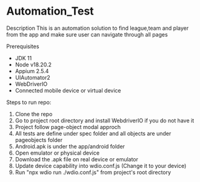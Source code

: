 # Automation_Test

Description
This is an automation solution to find league,team and player from the app and make sure user can navigate through all pages

Prerequisites
* JDK 11
* Node v18.20.2
* Appium 2.5.4
* UIAutomator2
* WebDriverIO
* Connected mobile device or virtual device

Steps to run repo:
1. Clone the repo
2. Go to project root directory and install WebdriverIO if you do not have it
3. Project follow page-object modal approch
4. All tests are define under spec folder and all objects are under pageobjects folder
5. Android.apk is under the app/android folder 
6. Open emulator or physical device
7. Download the .apk file on real device or emulator
8. Update device capability into wdio.conf.js (Change it to your device)
9. Run "npx wdio run ./wdio.conf.js" from project's root directory